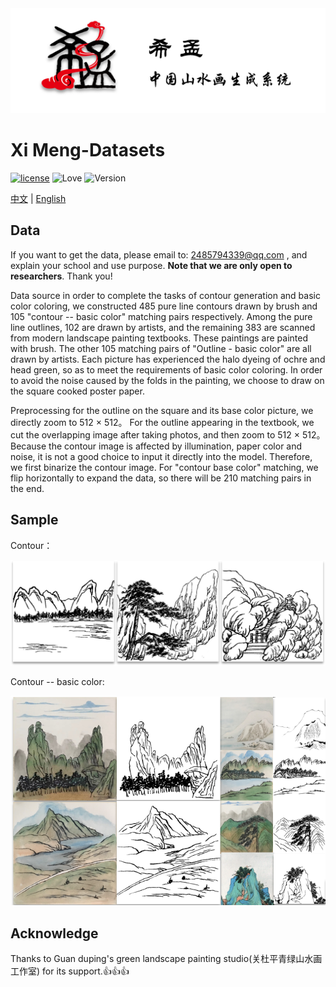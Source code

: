 <div align=center>
    <img src=https://github.com/Robin-WZQ/Xi-Meng-Dataset/blob/main/assets/logo.png width="600"/>
</div>

# Xi Meng-Datasets
[![license](https://img.shields.io/badge/license-MIT-blue.svg)](https://opensource.org/licenses/MIT)
![Love](https://img.shields.io/badge/Made%20with-love-ff69b4)
![Version](https://img.shields.io/badge/version-1.0-red)

[中文](https://github.com/Robin-WZQ/Xi-Meng-Dataset) | [English](https://github.com/Robin-WZQ/Xi-Meng-Dataset/tree/english)

## Data

If you want to get the data, please email to: 2485794339@qq.com , and explain your school and use purpose. **Note that we are only open to researchers**. Thank you!

Data source in order to complete the tasks of contour generation and basic color coloring, we constructed 485 pure line contours drawn by brush and 105 "contour -- basic color" matching pairs respectively. Among the pure line outlines, 102 are drawn by artists, and the remaining 383 are scanned from modern landscape painting textbooks. These paintings are painted with brush. The other 105 matching pairs of "Outline - basic color" are all drawn by artists. Each picture has experienced the halo dyeing of ochre and head green, so as to meet the requirements of basic color coloring. In order to avoid the noise caused by the folds in the painting, we choose to draw on the square cooked poster paper.

Preprocessing for the outline on the square and its base color picture, we directly zoom to 512 × 512。 For the outline appearing in the textbook, we cut the overlapping image after taking photos, and then zoom to 512 × 512。 Because the contour image is affected by illumination, paper color and noise, it is not a good choice to input it directly into the model. Therefore, we first binarize the contour image. For "contour base color" matching, we flip horizontally to expand the data, so there will be 210 matching pairs in the end.

## Sample

Contour：
<div align=center>
    <img src=https://github.com/Robin-WZQ/Xi-Meng-Dataset/blob/main/assets/sketch.png width="600"/>
</div>

Contour -- basic color:
<div align=center>
    <img src=https://github.com/Robin-WZQ/Xi-Meng-Dataset/blob/main/assets/pair.png width="600"/>
</div>

## Acknowledge

Thanks to Guan duping's green landscape painting studio(关杜平青绿山水画工作室) for its support.👍👍👍



